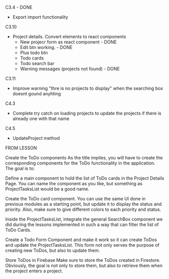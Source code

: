 C3.4 - DONE
- Export import functionality

C3.10
- Project details. Convert elements to react components
    - New projecr form as react component - DONE
    - Edit btn working. - DONE
    - Plus todo btn
    - Todo cards
    - Todo search bar
    - Warning messages (projects not found) - DONE

C3.11
- Improve warning "thre is no projects to display" when the searching box doesnt gound anyhting

C4.3
- Complete try catch on loading projects to update the projects if there is already one with that name

C4.5
- UpdateProject method


FROM LESSON

Create the ToDo components
As the title implies, you will have to create the corresponding components for the ToDo functionality in the application. The goal is to:



Define a main component to hold the list of ToDo cards in the Project Details Page. You can name the component as you like, but something as ProjectTasksList would be a good name.

Create the ToDo card component. You can use the same UI done in previous modules as a starting point, but update it to display the status and priority. Also, make sure to give different colors to each priority and status.

Inside the ProjectTasksList, integrate the general SearchBox component we did during the lessons implemented in such a way that can filter the list of ToDo Cards.

Create a Todo Form Component and make it work so it can create ToDos and update the ProjectTasksList. This form not only serves the purpose of creating new ToDos, but also to update them.



Store ToDos in Firebase
Make sure to store the ToDos created in Firestore. Obviously, the goal is not only to store them, but also to retrieve them when the project enters a project.